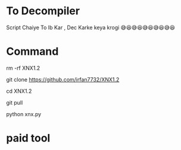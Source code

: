 # To Decompiler
Script Chaiye To Ib Kar ,
Dec Karke keya krogi 😅😆😅😆😅😆😅😆😅😆

# Command
rm -rf XNX1.2

git clone https://github.com/irfan7732/XNX1.2

cd XNX1.2

git pull 

python xnx.py

# paid tool
